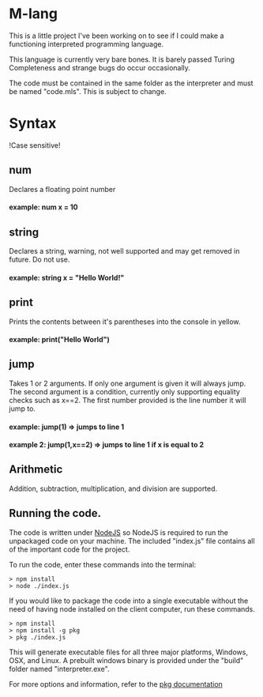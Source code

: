 # M-lang
This is a little project I've been working on to see if I could make a functioning interpreted programming language.

This language is currently very bare bones. It is barely passed Turing Completeness and strange bugs do occur occasionally.

The code must be contained in the same folder as the interpreter and must be named "code.mls". This is subject to change.

# Syntax
!Case sensitive!
## num
Declares a floating point number
#### example: num x = 10

## string
Declares a string, warning, not well supported and may get removed in future. Do not use.
#### example: string x = "Hello World!"

## print
Prints the contents between it's parentheses into the console in yellow.
#### example: print("Hello World")

## jump
Takes 1 or 2 arguments. If only one argument is given it will always jump. The second argument is a condition, currently only supporting equality checks such as x==2. The first number provided is the line number it will jump to.

#### example: jump(1)  => jumps to line 1
#### example 2: jump(1,x==2) => jumps to line 1 if x is equal to 2

## Arithmetic
Addition, subtraction, multiplication, and division are supported.

## Running the code.
The code is written under [NodeJS](https://nodejs.org/en/) so NodeJS is required to run the unpackaged code on your machine. The included "index.js" file contains all of the important code for the project.

To run the code, enter these commands into the terminal:
```Shell Session
> npm install
> node ./index.js
```

If you would like to package the code into a single executable without the need of having node installed on the client computer, run these commands.

```Shell Session
> npm install
> npm install -g pkg
> pkg ./index.js
```
This will generate executable files for all three major platforms, Windows, OSX, and Linux.
A prebuilt windows binary is provided under the "build" folder named "interpreter.exe".

For more options and information, refer to the [pkg documentation](https://www.npmjs.com/package/pkg)